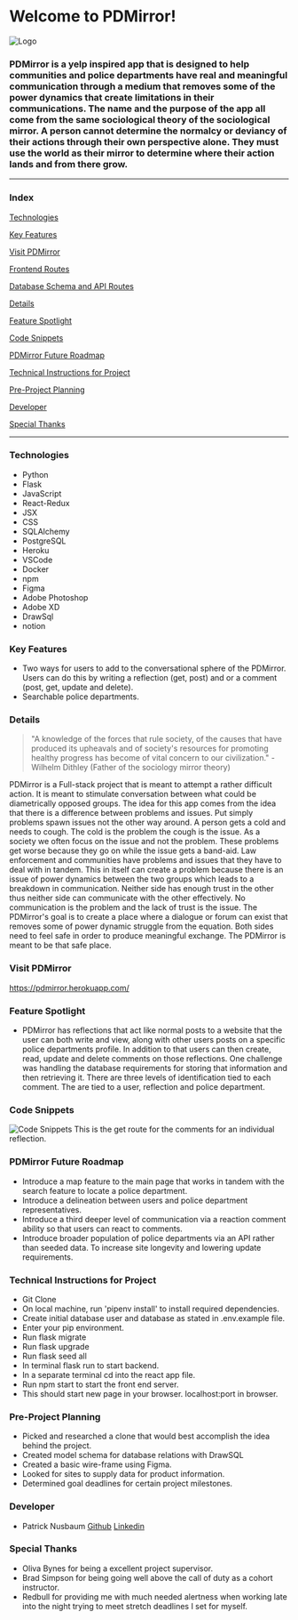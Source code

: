 # Welcome to PDMirror!
![Logo]()

### PDMirror is a yelp inspired app that is designed to help communities and police departments have real and meaningful communication through a medium that removes some of the power dynamics that create limitations in their communications. The name and the purpose of the app all come from the same sociological theory of the sociological mirror. A person cannot determine the normalcy or deviancy of their actions through their own perspective alone. They must use the world as their mirror to determine where their action lands and from there grow.

---
### Index

[Technologies](#Technologies)

[Key Features](#Key-Features)

[Visit PDMirror](#Visit-PDMirror)

[Frontend Routes](https://github.com/patricknuttree/pdmirror/wiki/Frontend-Routes-WireFrames)

[Database Schema and API Routes](https://github.com/patricknuttree/pdmirror/wiki/Database-Schema-and-API-Routes)

[Details](#Details)

[Feature Spotlight](#Feature-Spotlight)

[Code Snippets](#Code-Snippets)

[PDMirror Future Roadmap](#PDMirror-Future-Roadmap)

[Technical Instructions for Project](#Technical-Instructions-for-Project)

[Pre-Project Planning](#Pre-Project-Planning)

[Developer](#Developer)

[Special Thanks](#Special-Thanks)

---
### Technologies

* Python
* Flask
* JavaScript
* React-Redux
* JSX
* CSS
* SQLAlchemy
* PostgreSQL
* Heroku
* VSCode
* Docker
* npm
* Figma
* Adobe Photoshop
* Adobe XD
* DrawSql
* notion

### Key Features
* Two ways for users to add to the conversational sphere of the PDMirror. Users can do this by writing a reflection (get, post) and or a comment (post, get, update and delete).
* Searchable police departments.

### Details
> "A knowledge of the forces that rule society, of the causes that have produced its upheavals and of society's resources for promoting healthy progress has become of vital concern to our civilization." - Wilhelm Dithley (Father of the sociology mirror theory)

PDMirror is a Full-stack project that is meant to attempt a rather difficult action. It is meant to stimulate conversation between what could be diametrically opposed groups. The idea for this app comes from the idea that there is a difference between problems and issues. Put simply problems spawn issues not the other way around. A person gets a cold and needs to cough. The cold is the problem the cough is the issue. As a society we often focus on the issue and not the problem. These problems get worse because they go on while the issue gets a band-aid. Law enforcement and communities have problems and issues that they have to deal with in tandem. This in itself can create a problem because there is an issue of power dynamics between the two groups which leads to a breakdown in communication. Neither side has enough trust in the other thus neither side can communicate with the other effectively. No communication is the problem and the lack of trust is the issue. The PDMirror's goal is to create a place where a dialogue or forum can exist that removes some of power dynamic struggle from the equation. Both sides need to feel safe in order to produce meaningful exchange. The PDMirror is meant to be that safe place. 

### Visit PDMirror
https://pdmirror.herokuapp.com/

### Feature Spotlight
* PDMirror has reflections that act like normal posts to a website that the user can both write and view, along with other users posts on a specific police departments profile. In addition to that users can then create, read, update and delete comments on those reflections. One challenge was handling the database requirements for storing that information and then retrieving it. There are three levels of identification tied to each comment. The are tied to a user, reflection and police department. 


### Code Snippets
![Code Snippets](react-app/public/readmecodesnip.png)
This is the get route for the comments for an individual reflection. 


### PDMirror Future Roadmap
* Introduce a map feature to the main page that works in tandem with the search feature to locate a police department.
* Introduce a delineation between users and police department representatives.
* Introduce a third deeper level of communication via a reaction comment ability so that users can react to comments.
* Introduce broader population of police departments via an API rather than seeded data. To increase site longevity and lowering update requirements. 

### Technical Instructions for Project
* Git Clone
* On local machine, run 'pipenv install' to install required dependencies.
* Create initial database user and database as stated in .env.example file.
* Enter your pip environment.
* Run flask migrate 
* Run flask upgrade
* Run flask seed all
* In terminal flask run to start backend.
* In a separate terminal cd into the react app file. 
* Run npm start to start the front end server. 
* This should start new page in your browser. localhost:port in browser.

### Pre-Project Planning
* Picked and researched a clone that would best accomplish the idea behind the project.
* Created model schema for database relations with DrawSQL
* Created a basic wire-frame using Figma.
* Looked for sites to supply data for product information.
* Determined goal deadlines for certain project milestones.

### Developer
* Patrick Nusbaum [Github](https://github.com/patricknuttree) [Linkedin](https://www.linkedin.com/in/patrick-nusbaum-mpa) 

### Special Thanks
* Oliva Bynes for being a excellent project supervisor.
* Brad Simpson for being going well above the call of duty as a cohort instructor.
* Redbull for providing me with much needed alertness when working late into the night trying to meet stretch deadlines I set for myself. 
